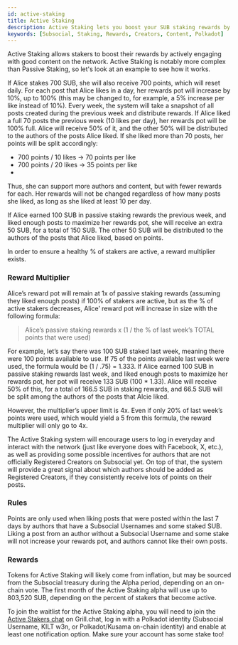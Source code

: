 ```yaml
---
id: active-staking
title: Active Staking
description: Active Staking lets you boost your SUB staking rewards by actively using Subsocial and interacting with the best creators.
keywords: [Subsocial, Staking, Rewards, Creators, Content, Polkadot]
---
```


Active Staking allows stakers to boost their rewards by actively engaging with good content on the network. 
Active Staking is notably more complex than Passive Staking, so let's look at an example to see how it works.

If Alice stakes 700 SUB, she will also receive 700 points, which will reset daily. For each post that Alice likes in a day, 
her rewards pot will increase by 10%, up to 100% (this may be changed to, for example, a 5% increase per like instead of 10%). 
Every week, the system will take a snapshot of all posts created during the previous week and distribute rewards. 
If Alice liked a full 70 posts the previous week (10 likes per day), her rewards pot will be 100% full.
Alice will receive 50% of it, and the other 50% will be distributed to the authors of the posts Alice liked. 
If she liked more than 70 posts, her points will be split accordingly:

- 700 points / 10 likes → 70 points per like
- 700 points / 20 likes → 35 points per like
- 
Thus, she can support more authors and content, but with fewer rewards for each. Her rewards will not be changed regardless of how many posts she liked,
as long as she liked at least 10 per day.

If Alice earned 100 SUB in passive staking rewards the previous week, and liked enough posts to maximize her rewards pot, 
she will receive an extra 50 SUB, for a total of 150 SUB. The other 50 SUB will be distributed to the authors of the posts that Alice liked, based on points.

In order to ensure a healthy % of stakers are active, a reward multiplier exists.

### Reward Multiplier

Alice’s reward pot will remain at 1x of passive staking rewards (assuming they liked enough posts) if 100% of stakers are active, 
but as the % of active stakers decreases, Alice’ reward pot will increase in size with the following formula:
> Alice’s passive staking rewards x (1 / the % of last week’s TOTAL points that were used)

For example, let’s say there was 100 SUB staked last week, meaning there were 100 points available to use. 
If 75 of the points available last week were used, the formula would be (1 / .75) = 1.333. 
If Alice earned 100 SUB in passive staking rewards last week, and liked enough posts to maximize her rewards pot, her pot will receive 133 SUB (100 * 1.33).
Alice will receive 50% of this, for a total of 166.5 SUB in staking rewards, and 66.5 SUB will be split among the authors of the posts that Alcie liked.

However, the multiplier’s upper limit is 4x. Even if only 20% of last week’s points were used, which would yield a 5 from this formula, 
the reward multiplier will only go to 4x.

The Active Staking system will encourage users to log in everyday and interact with the network (just like everyone does with Facebook, X, etc.), 
as well as providing some possible incentives for authors that are not officially Registered Creators on Subsocial yet. 
On top of that, the system will provide a great signal about which authors should be added as Registered Creators, 
if they consistently receive lots of points on their posts.

### Rules
Points are only used when liking posts that were posted within the last 7 days by authors that have a Subsocial Usernames and some staked SUB. 
Liking a post from an author without a Subsocial Username and some stake will not increase your rewards pot, and authors cannot like their own posts.

### Rewards
Tokens for Active Staking will likely come from inflation, but may be sourced from the Subsocial treasury during the Alpha period, 
depending on an on-chain vote. 
The first month of the Active Staking alpha will use up to 803,520 SUB, depending on the percent of stakers that become active.

To join the waitlist for the Active Staking alpha, you will need to join the [Active Stakers chat](https://grill.chat/creators/stakers-20132) on Grill.chat, 
log in with a Polkadot identity (Subsocial Username, KILT w3n, or Polkadot/Kusama on-chain identity) 
and enable at least one notification option. Make sure your account has some stake too!

